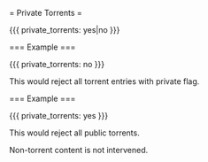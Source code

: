 = Private Torrents =

{{{
private_torrents: yes|no
}}}

=== Example ===

{{{
private_torrents: no
}}}

This would reject all torrent entries with private flag.

=== Example ===

{{{
private_torrents: yes
}}}

This would reject all public torrents.

Non-torrent content is not intervened.